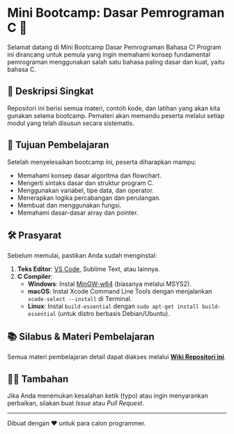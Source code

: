 #  Mini Bootcamp: Dasar Pemrograman C 🚀

Selamat datang di Mini Bootcamp Dasar Pemrograman Bahasa C! Program ini dirancang untuk pemula yang ingin memahami konsep fundamental pemrograman menggunakan salah satu bahasa paling dasar dan kuat, yaitu bahasa C.

## 📖 Deskripsi Singkat

Repositori ini berisi semua materi, contoh kode, dan latihan yang akan kita gunakan selama bootcamp. Pemateri akan memandu peserta melalui setiap modul yang telah disusun secara sistematis.

## 🎯 Tujuan Pembelajaran
Setelah menyelesaikan bootcamp ini, peserta diharapkan mampu:
- Memahami konsep dasar algoritma dan flowchart.
- Mengerti sintaks dasar dan struktur program C.
- Menggunakan variabel, tipe data, dan operator.
- Menerapkan logika percabangan dan perulangan.
- Membuat dan menggunakan fungsi.
- Memahami dasar-dasar array dan pointer.

## 🛠️ Prasyarat
Sebelum memulai, pastikan Anda sudah menginstal:
1.  **Teks Editor**: [VS Code](https://code.visualstudio.com/), Sublime Text, atau lainnya.
2.  **C Compiler**:
    - **Windows**: Instal [MinGW-w64](https://www.mingw-w64.org/) (biasanya melalui MSYS2).
    - **macOS**: Instal Xcode Command Line Tools dengan menjalankan `xcode-select --install` di Terminal.
    - **Linux**: Instal `build-essential` dengan `sudo apt-get install build-essential` (untuk distro berbasis Debian/Ubuntu).

## 📚 Silabus & Materi Pembelajaran

Semua materi pembelajaran detail dapat diakses melalui **[Wiki Repositori ini](link-ke-wiki-anda)**.

## 👨‍💻 Tambahan
Jika Anda menemukan kesalahan ketik (typo) atau ingin menyarankan perbaikan, silakan buat *Issue* atau *Pull Request*.

---
Dibuat dengan ❤️ untuk para calon programmer.